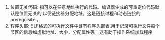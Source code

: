 1. 位置无关代码: 指可以在任意地址执行的代码。编译器生成的可重定位代码默认是位置无关的,以便链接器分配地址。这是链接过程和动态链接的 prerequisite 。
2. 程序头部: ELF格式的可执行文件中含有程序头部表,用于记录可执行文件每个节区的信息如虚拟地址、大小、分配属性等。这有助于操作系统加载程序



